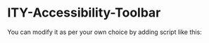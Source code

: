 # ITY-Accessibility-Toolbar
You can modify it as per your own choice by adding script like this: 
<script>
    AccessibilityToolbar({
        bgColor: "rgba(0,0,0,0.6)",
        btnBgColor: "#222",
        btnTextColor: "#fff",
        btnHoverBgColor: "#fff",
        btnHoverTextColor: "#000",
        contrastBg: "#000",
        contrastText: "#ff0",
        position: "top-left",
        fontStep: 2
    });
</script>
